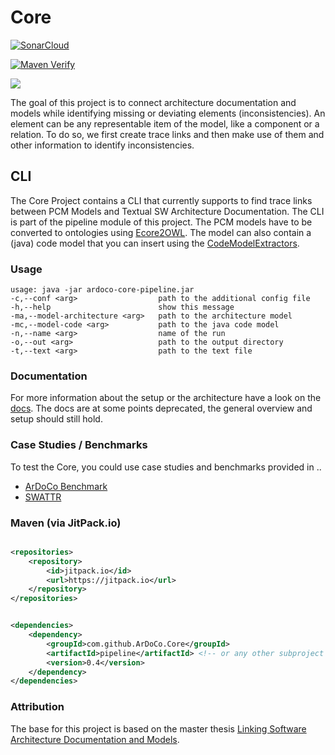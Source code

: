 # Core

[![SonarCloud](https://sonarcloud.io/images/project_badges/sonarcloud-black.svg)](https://sonarcloud.io/dashboard?id=ArDoCo_Core)

[![Maven Verify](https://github.com/ArDoCo/Core/workflows/Maven%20Verify/badge.svg)](https://github.com/ArDoCo/Core/actions?query=workflow%3A%22Maven+Verify%22)

[![](https://jitpack.io/v/ArDoCo/Core.svg)](https://jitpack.io/#ArDoCo/Core)

The goal of this project is to connect architecture documentation and models while identifying missing or deviating
elements (inconsistencies).
An element can be any representable item of the model, like a component or a relation.
To do so, we first create trace links and then make use of them and other information to identify inconsistencies.

## CLI

The Core Project contains a CLI that currently supports to find trace links between PCM Models and Textual SW
Architecture Documentation.
The CLI is part of the pipeline module of this project.
The PCM models have to be converted to ontologies using [Ecore2OWL](https://github.com/kit-sdq/Ecore2OWL).
The model can also contain a (java) code model that you can insert using
the [CodeModelExtractors](https://github.com/ArDoCo/CodeModelExtractors).

### Usage

```
usage: java -jar ardoco-core-pipeline.jar
-c,--conf <arg>                  path to the additional config file
-h,--help                        show this message
-ma,--model-architecture <arg>   path to the architecture model
-mc,--model-code <arg>           path to the java code model
-n,--name <arg>                  name of the run
-o,--out <arg>                   path to the output directory
-t,--text <arg>                  path to the text file
```

### Documentation

For more information about the setup or the architecture have a look on the [docs](https://ardoco.github.io/Core).
The docs are at some points deprecated, the general overview and setup should still hold.

### Case Studies / Benchmarks

To test the Core, you could use case studies and benchmarks provided in ..

* [ArDoCo Benchmark](https://github.com/ArDoCo/Benchmark)
* [SWATTR](https://github.com/ArDoCo/SWATTR)

### Maven (via JitPack.io)

```xml

<repositories>
    <repository>
        <id>jitpack.io</id>
        <url>https://jitpack.io</url>
    </repository>
</repositories>

```

```xml

<dependencies>
    <dependency>
        <groupId>com.github.ArDoCo.Core</groupId>
        <artifactId>pipeline</artifactId> <!-- or any other subproject -->
        <version>0.4</version>
    </dependency>
</dependencies>
```

### Attribution

The base for this project is based on the master
thesis [Linking Software Architecture Documentation and Models](https://doi.org/10.5445/IR/1000126194).
